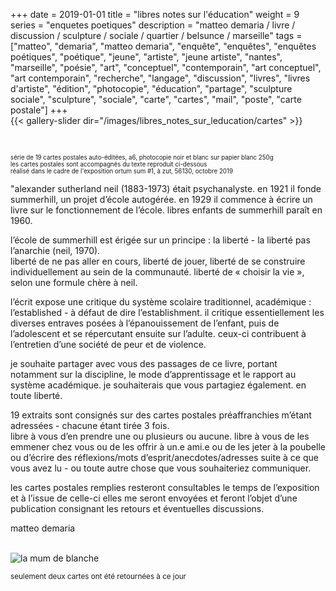 +++
date = 2019-01-01
title = "libres notes sur l'éducation"
weight = 9
series = "enquetes poetiques"
description = "matteo demaria / livre / discussion / sculpture / sociale / quartier / belsunce / marseille"
tags = ["matteo", "demaria", "matteo demaria", "enquête", "enquêtes", "enquêtes poétiques", "poétique", "jeune", "artiste", "jeune artiste", "nantes", "marseille", "poésie", "art", "conceptuel", "contemporain", "art conceptuel", "art contemporain", "recherche", "langage", "discussion", "livres", "livres d'artiste", "édition", "photocopie", "éducation", "partage", "sculpture sociale", "sculpture", "sociale", "carte", "cartes", "mail", "poste", "carte postale"]
+++
<br>
{{< gallery-slider dir="/images/libres_notes_sur_leducation/cartes" >}}

<br/>

<sup><sup>série de 19 cartes postales auto-éditées, a6, photocopie noir et blanc sur papier blanc 250g
<br>les cartes postales sont accompagnés du texte reproduit ci-dessous
<br>réalisé dans le cadre de l'exposition ortum sum #1, à zut, 56130, octobre 2019 </sup></sup>


"alexander sutherland neil (1883-1973) était psychanalyste. en 1921 il fonde summerhill, un projet d’école autogérée. en 1929 il commence à écrire un livre sur le fonctionnement de l’école. libres enfants de summerhill paraît en 1960.  

l’école de summerhill est érigée sur un principe : la liberté - la liberté pas l’anarchie (neil, 1970).  
liberté de ne pas aller en cours, liberté de jouer, liberté de se construire individuellement au sein de la communauté. liberté de « choisir la vie », selon une formule chère à neil.  

l’écrit expose une critique du système scolaire traditionnel, académique : l’established - à défaut de dire l’establishment. il critique essentiellement les diverses entraves posées à l’épanouissement de l’enfant, puis de l’adolescent et se répercutant ensuite sur l’adulte. ceux-ci contribuent à l’entretien d’une société de peur et de violence.  


je souhaite partager avec vous des passages de ce livre, portant notamment sur la discipline, le mode d’apprentissage et le rapport au système académique.
je souhaiterais que vous partagiez également.
en toute liberté.  

19 extraits sont consignés sur des cartes postales préaffranchies m’étant adressées - chacune étant tirée 3 fois.  
libre à vous d’en prendre une ou plusieurs ou aucune. libre à vous de les emmener chez vous ou de les offrir à un.e ami.e ou de les jeter à la poubelle ou d’écrire des réflexions/mots d’esprit/anecdotes/adresses suite à ce que vous avez lu - ou toute autre chose que vous souhaiteriez communiquer.  

les cartes postales remplies resteront consultables le temps de l’exposition et à l’issue de celle-ci elles me seront envoyées et feront l’objet d’une publication consignant les retours et éventuelles discussions.  

matteo demaria
<br>
<br>

![la mum de blanche](/images/libres_notes_sur_leducation/la_mum_de_blanche.gif)

<sup>seulement deux cartes ont été retournées à ce jour</sup>
